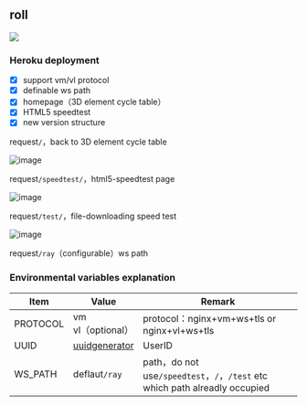 ## roll
[![](https://www.herokucdn.com/deploy/button.png)](https://heroku.com/deploy?template=https://github.com/manusjse/roll.git)

### Heroku deployment
- [x] support vm/vl protocol
- [x] definable ws path
- [x] homepage（3D element cycle table）
- [x] HTML5 speedtest
- [x] new version structure

request`/`，back to 3D element cycle table

![image](https://cdn.jsdelivr.net/gh/libsgh/v2ray-heroku@main/doc/1.png)

request`/speedtest/`，html5-speedtest page

![image](https://cdn.jsdelivr.net/gh/libsgh/v2ray-heroku@main/doc/2.png)

request`/test/`，file-downloading speed test

![image](https://cdn.jsdelivr.net/gh/libsgh/v2ray-heroku@main/doc/3.png)

request`/ray`（configurable）ws path


### Environmental variables explanation

|  Item | Value  | Remark  |
| ------------ | ------------ | ------------ |
|  PROTOCOL |  vm<br>vl（optional） |  protocol：nginx+vm+ws+tls or nginx+vl+ws+tls |
|  UUID |  [uuidgenerator](https://www.uuidgenerator.net "uuidonlinegenerator") | UserID  |
|  WS_PATH | deflaut`/ray` |  path，do not use`/speedtest`，`/`，`/test` etc which path alreadly occupied |
